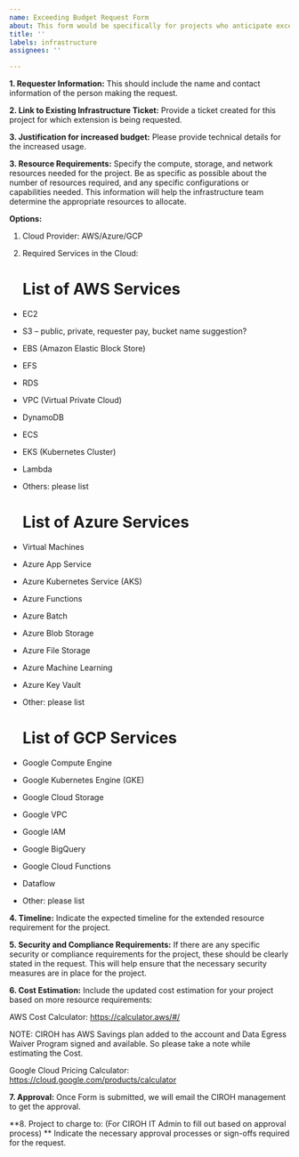 ```yaml
---
name: Exceeding Budget Request Form
about: This form would be specifically for projects who anticipate exceeding the $500/month limit. It includes additional fields compared to the regular form, such as justification for the increased budget, expected usage patterns, and approval workflows. Users would need to fill out this form if they require resources beyond the standard allocation.
title: ''
labels: infrastructure
assignees: ''

---
```



**1.	Requester Information:**
This should include the name and contact information of the person making the request.

**2.	Link to Existing Infrastructure Ticket:** 
Provide a ticket created for this project for which extension is being requested. 

**3. Justification for increased budget:**
Please provide technical details for the increased usage.

**3.	Resource Requirements:** 
Specify the compute, storage, and network resources needed for the project. Be as specific as possible about the number of resources required, and any specific configurations or capabilities needed. This information will help the infrastructure team determine the appropriate resources to allocate.

**Options:**
1. Cloud Provider: AWS/Azure/GCP

2. Required Services in the Cloud:

   List of AWS Services
   ====================
- EC2
- S3 – public, private, requester pay, bucket name suggestion?
- EBS (Amazon Elastic Block Store)
- EFS
- RDS
- VPC (Virtual Private Cloud)
- DynamoDB
- ECS
- EKS (Kubernetes Cluster)
- Lambda
- Others: please list
  
   List of Azure Services
   ====================
- Virtual Machines
- Azure App Service
- Azure Kubernetes Service (AKS)
- Azure Functions
- Azure Batch
- Azure Blob Storage
- Azure File Storage
- Azure Machine Learning
- Azure Key Vault
- Other: please list

   List of GCP Services
  ====================
- Google Compute Engine
- Google Kubernetes Engine (GKE)
- Google Cloud Storage
- Google VPC
- Google IAM
- Google BigQuery
- Google Cloud Functions
- Dataflow
- Other: please list

**4.	Timeline:** 
Indicate the expected timeline for the extended resource requirement for the project.
 
**5.	Security and Compliance Requirements:** 
If there are any specific security or compliance requirements for the project, these should be clearly stated in the request. This will help ensure that the necessary security measures are in place for the project.
 
**6.	Cost Estimation:** 
Include the updated cost estimation for your project based on more resource requirements:

AWS Cost Calculator: https://calculator.aws/#/

NOTE: CIROH has AWS Savings plan added to the account and Data Egress Waiver Program signed and available. So please take a note while estimating the Cost.

Google Cloud Pricing Calculator: https://cloud.google.com/products/calculator
 
**7.	Approval:** 
Once Form is submitted, we will email the CIROH management to get the approval.

**8. Project to charge to: (For CIROH IT Admin to fill out based on approval process) ** 
Indicate the necessary approval processes or sign-offs required for the request.
